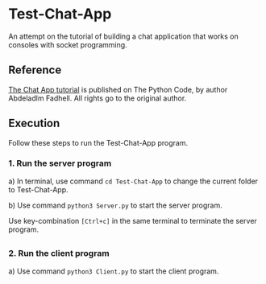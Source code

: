 # Test-Chat-App
An attempt on the tutorial of building a chat application that works on consoles with socket programming.

## Reference
[The Chat App tutorial](https://thepythoncode.com/article/make-a-chat-room-application-in-python) is published on The Python Code, by author Abdeladlm Fadhell. All rights go to the original author.


## Execution
Follow these steps to run the Test-Chat-App program.
### 1. Run the server program
a) In terminal, use command ```cd Test-Chat-App``` to change the current folder to Test-Chat-App.

b) Use command ```python3 Server.py``` to start the server program.

Use key-combination ```[Ctrl+c]``` in the same terminal to terminate the server program.

##

### 2. Run the client program
a) Use command ```python3 Client.py``` to start the client program.

